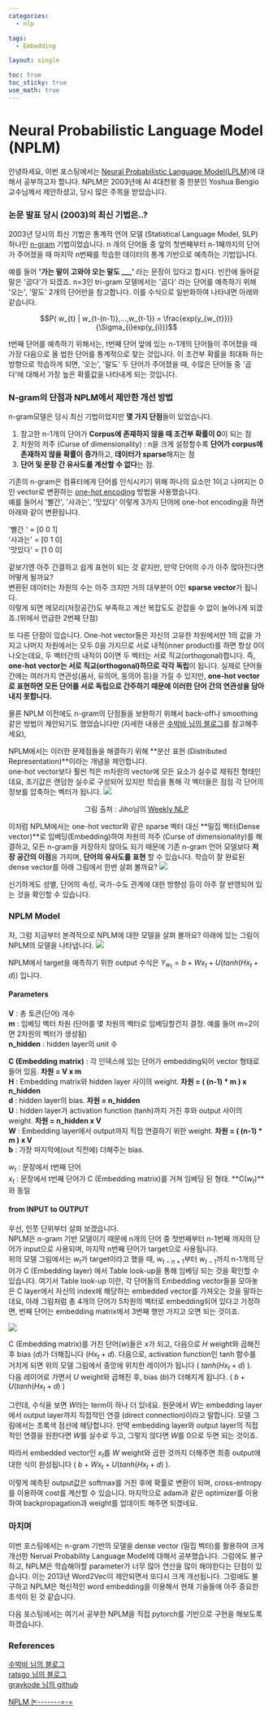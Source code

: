 ```yaml
---
categories:
  - nlp

tags:
  - Embedding

layout: single

toc: true
toc_sticky: true
use_math: true
---
```


# Neural Probabilistic Language Model (NPLM)

안녕하세요, 이번 포스팅에서는 [Neural Probabilistic Language Model(LPLM)](https://www.jmlr.org/papers/volume3/bengio03a/bengio03a.pdf)에 대해서 공부하고자 합니다.
NPLM은 2003년에 AI 4대천왕 중 한분인 Yoshua Bengio 교수님께서 제안하셨고, 당시 많은 주목을 받았습니다.    

### 논문 발표 당시 (2003)의 최신 기법은..?

2003년 당시의 최신 기법은 통계적 언어 모델 (Statistical Language Model, SLP) 하나인 [n-gram](https://en.wikipedia.org/wiki/N-gram) 기법이었습니다. n 개의 단어들 중 앞의 첫번째부터 n-1째까지의 단어가 주어졌을 때 마지막 n번째를 학습한 데이터의 통계 기반으로 예측하는 기법입니다.  

예를 들어 **'가는 말이 고와야 오는 말도 ___'** 라는 문장이 있다고 합시다. 빈칸에 들어갈 말은 '곱다'가 되겠죠. n=3인 tri-gram 모델에서는 '곱다' 라는 단어를 예측하기 위해 '오는', '말도' 2개의 단어만을 참고합니다. 이를 수식으로 일반화하여 나타내면 아래와 같습니다.  


$$P( w_{t} | w_{t-(n-1)},...,w_{t-1}) = \frac{exp(y_{w_{t}})}{\Sigma_{i}exp(y_{i})}$$


t번째 단어를 예측하기 위해서는, t번째 단어 앞에 있는 n-1개의 단어들이 주어졌을 때 가장 다음으로 올 법한 단어를 통계적으로 찾는 것입니다. 이 조건부 확률을 최대화 하는방향으로 학습하게 되면, '오는', '말도' 두 단어가 주어졌을 때, 수많은 단어들 중 '곱다'에 대해서 가장 높은 확률값을 나타내게 되는 것입니다.


### N-gram의 단점과 NPLM에서 제안한 개선 방법

n-gram모델은 당시 최신 기법이었지만 **몇 가지 단점**들이 있었습니다.  


1. 참고한 n-1개의 단어가 **Corpus에 존재하지 않을 때 조건부 확률이 0**이 되는 점
2. 차원의 저주 (Curse of dimensionality) : n을 크게 설정할수록 **단어가 corpus에 존재하지 않을 확률이 증가**하고, **데이터가 sparse**해지는 점
3. **단어 및 문장 간 유사도를 계산할 수 없다**는 점.

기존의 n-gram은 컴퓨터에게 단어를 인식시키기 위해 하나의 요소만 1이고 나머지는 0인 vector로 변환하는 [one-hot encoding](https://en.wikipedia.org/wiki/One-hot) 방법을 사용했습니다.  
  예를 들어서 '빨간', '사과는', '맛있다' 이렇게 3가지 단어에 one-hot encoding을 하면 아래와 같이 변환됩니다.

'빨간  ' = [0 0 1]  
'사과는' = [0 1 0]  
'맛있다' = [1 0 0]


겉보기엔 아주 간결하고 쉽게 표현이 되는 것 같지만, 만약 단어의 수가 아주 많아진다면 어떻게 될까요?  
변환된 데이터는 차원의 수는 아주 크지만 거의 대부분이 0인 **sparse vector**가 됩니다.  
이렇게 되면 메모리(저장공간)도 부족하고 계산 복잡도도 걷잡을 수 없이 늘어나게 되겠죠.(위에서 언급한 2번째 단점)

또 다른 단점이 있습니다. One-hot vector들은 자신의 고유한 차원에서만 1의 값을 가지고 나머지 차원에서는 모두 0을 가지므로 서로 내적(inner product)를 하면 항상 0이 나오는데요, 두 벡터간의 내적이 0이면 두 벡터는 서로 직교(orthogonal)합니다. 즉, **one-hot vector는 서로 직교(orthogonal)하므로 각각 독립**이 됩니다. 실제로 단어들 간에는 여러가지 연관성(품사, 유의어, 동의어 등)을 가질 수 있지만, **one-hot vector로 표현하면 모든 단어를 서로 독립으로 간주하기 때문에 이러한 단어 간의 연관성을 담아내지 못합니다.**

물론 NPLM 이전에도 n-gram의 단점들을 보완하기 위해서 back-off나 smoothing 같은 방법이 제안되기도 했었습니다만 (자세한 내용은 [수박바 님의 블로그](https://soobarkbar.tistory.com/8)를 참고해주세요),

NPLM에서는 이러한 문제점들을 해결하기 위해 **분산 표현 (Distributed Representation)**이라는 개념을 제안합니다.  
one-hot vector보다 훨씬 적은 m차원의 vector에 모든 요소가 실수로 채워진 형태인데요, 초기값은 랜덤한 실수로 구성되어 있지만 학습을 통해 각 벡터들은 점점 각 단어의 정보를 압축하는 벡터가 됩니다. ![](../images/NPLM/embedding.png) <center> 그림 출처 : Jiho님의 [Weekly NLP](https://jiho-ml.com/weekly-nlp-4/) </center>

이처럼 NPLM에서는 one-hot vector와 같은 sparse 벡터 대신 **밀집 벡터(Dense vector)**로 임베딩(Embedding)하여 차원의 저주 (Curse of dimensionality)를 해결하고, 모든 n-gram을 저장하지 않아도 되기 때문에 기존 n-gram 언어 모델보다 **저장 공간의 이점**을 가지며, **단어의 유사도를 표현** 할 수 있습니다. 학습이 잘 완료된 dense vector를 아래 그림에서 한번 살펴 볼까요?
![](../images/NPLM/representation.png)




신기하게도 성별, 단어의 속성, 국가-수도 관계에 대한 방향성 등이 아주 잘 반영되어 있는 것을 확인할 수 있습니다.

### NPLM Model

자, 그럼 지금부터 본격적으로 NPLM에 대한 모델을 살펴 볼까요?
아래에 있는 그림이 NPLM의 모델을 나타냅니다.
![](../images/NPLM/model.png)


NPLM에서 target을 예측하기 위한 output 수식은 $Y_{w_{t}} = b + Wx_{t} + U( tanh(Hx_{t}+d) )$ 입니다.      

#### Parameters

**V** : 총 토큰(단어) 개수   
**m** : 임베딩 벡터 차원 (단어를 몇 차원의 벡터로 임베딩할건지 결정. 예를 들어 m=2이면 2차원의 벡터가 생성됨)   
**n_hidden** : hidden layer의 unit 수   


**C (Embedding matrix)** : 각 인덱스에 있는 단어가 embedding되어 vector 형태로 들어 있음. **차원 = V x m**    
**H** : Embedding matrix와 hidden layer 사이의 weight. **차원 = ( (n-1) * m ) x n_hidden**   
**d** : hidden layer의 bias. **차원 = n_hidden**       
**U** : hidden layer가 activation function (tanh)까지 거친 후와 output 사이의 weight. **차원 = n_hidden x V**   
**W** : Embedding layer에서 output까지 직접 연결하기 위한 weight. **차원 = ( (n-1) * m ) x V**   
**b** : 가장 마지막에(out 직전에) 더해주는 bias.   

$w_{t}$ : 문장에서 t번째 단어   
$x_{t}$ : 문장에서 t번째 단어가 C (Embedding matrix)를 거쳐 임베딩 된 형태. **C($w_{t}$)**와 동일


#### from INPUT to OUTPUT
우선, 인풋 단위부터 살펴 보겠습니다.  
NPLM은 n-gram 기반 모델이기 때문에 n개의 단어 중 첫번째부터 n-1번째 까지의 단어가 input으로 사용되며, 마지막 n번째 단어가 target으로 사용됩니다.   
위의 모델 그림에서는 $w_{t}$가 target이라고 했을 때, $w_{t-n+1}$부터 $w_{t-1}$까지 n-1개의 단어가 C (Embedding layer) 에서 Table look-up을 통해 임베딩 되는 것을 확인할 수 있습니다. 여기서 Table look-up 이란, 각 단어들의 Embedding vector들을 모아놓은 C layer에서 자신의 index에 해당하는 embedded vector를 가져오는 것을 말하는데요, 아래 그림처럼 총 4개의 단어가 5차원의 벡터로 embedding되어 있다고 가정하면, 번째 단어는 embedding matrix에서 3번째 행만 가지고 오면 되는 것이죠.

![](../images/NPLM/lookup.png)

C (Embedding matrix)를 거친 단어($w$)들은 $x$가 되고, 다음으로 $H$ weight와 곱해진 후 bias ($d$)가 더해집니다 ($Hx_{t} + d$).
다음으로, activation function인 tanh 함수를 거치게 되면 위의 모델 그림에서 중앙에 위치한 레이어가 됩니다 ( $tanh(Hx_{t} + d)$ ).   
다음 레이어로 가면서 $U$ weight와 곱해진 후, bias ($b$)가 더해지게 됩니다. ( $b + U( tanh(Hx_{t} + d)$ )   

그런데, 수식을 보면 $W$라는 term이 하나 더 있네요. 원문에서 W는 embedding layer에서 output layer까지 직접적인 연결 (direct connection)이라고 말합니다. 모델 그림에서는 초록색 점선에 해당합니다. 만약 embedding layer와 output layer의 직접적인 연결을 원한다면 $W$를 실수로 두고, 그렇지 않다면 $W$를 0으로 두면 되는 것이죠.  

따라서 embedded vector인 $x_{t}$를 $W$ weight와 곱한 것까지 더해주면 최종 output에 대한 식이 완성됩니다 ( $b + Wx_{t} + U( tanh(Hx_{t} + d)$ ).

이렇게 예측된 output값은 softmax를 거친 후에 확률로 변환이 되며, cross-entropy를 이용하여 cost를 계산할 수 있습니다.
마지막으로 adam과 같은 optimizer를 이용하여 backpropagation과 weight를 업데이트 해주면 되겠네요.

### 마치며

이번 포스팅에서는 n-gram 기반의 모델을 dense vector (밀집 벡터)를 활용하여 크게 개선한 Nerual Probability Language Model에 대해서 공부했습니다. 그럼에도 불구하고, NPLM은 학습해야할 parameter가 너무 많아 연산을 많이 해야한다는 단점이 있습니다. 이는 2013년 Word2Vec이 제안되면서 또다시 크게 개선됩니다. 그럼에도 불구하고 NPLM은 혁신적인 word embedding을 이용해서 현재 기술들에 아주 중요한 초석이 된 것 같습니다.

다음 포스팅에서는 여기서 공부한 NPLM을 직접 pytorch를 기반으로 구현을 해보도록 하겠습니다.

### References
[수박바 님의 블로그](https://soobarkbar.tistory.com/8)   
[ratsgo 님의 블로그](https://ratsgo.github.io/from%20frequency%20to%20semantics/2017/03/29/NNLM/)   
[graykode 님의 github](https://github.com/graykode/nlp-tutorial/blob/master/1-1.NNLM/NNLM.py)   

[NPLM 논-------=-=](https://www.jmlr.org/papers/volume3/bengio03a/bengio03a.pdf)
